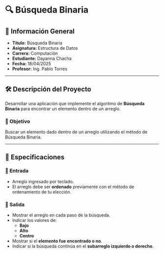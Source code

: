 # 🔍 Búsqueda Binaria

## 📌 Información General

- **Título:** Búsqueda Binaria  
- **Asignatura:** Estructura de Datos  
- **Carrera:** Computación  
- **Estudiante:** Dayanna Chacha  
- **Fecha:** 18/04/2025  
- **Profesor:** Ing. Pablo Torres  

---

## 🛠️ Descripción del Proyecto

Desarrollar una aplicación que implemente el algoritmo de **Búsqueda Binaria** para encontrar un elemento dentro de un arreglo.

### 🎯 Objetivo

Buscar un elemento dado dentro de un arreglo utilizando el método de Búsqueda Binaria.

---

## 🧾 Especificaciones

### 🔽 Entrada

- Arreglo ingresado por teclado.
- El arreglo debe ser **ordenado** previamente con el método de ordenamiento de tu elección.

### 🔼 Salida

- Mostrar el arreglo en cada paso de la búsqueda.
- Indicar los valores de:
  - **Bajo** 
  - **Alto** 
  - **Centro** 
- Mostrar si el **elemento fue encontrado o no**.
- Indicar si la búsqueda continúa en el **subarreglo izquierdo o derecho**.

